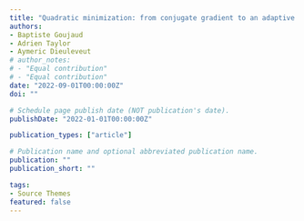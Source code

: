 ```yaml
---
title: "Quadratic minimization: from conjugate gradient to an adaptive Heavy-ball method with Polyak step-sizes"
authors:
- Baptiste Goujaud
- Adrien Taylor
- Aymeric Dieuleveut
# author_notes:
# - "Equal contribution"
# - "Equal contribution"
date: "2022-09-01T00:00:00Z"
doi: ""

# Schedule page publish date (NOT publication's date).
publishDate: "2022-01-01T00:00:00Z"

publication_types: ["article"]

# Publication name and optional abbreviated publication name.
publication: ""
publication_short: ""

tags:
- Source Themes
featured: false
---
```

